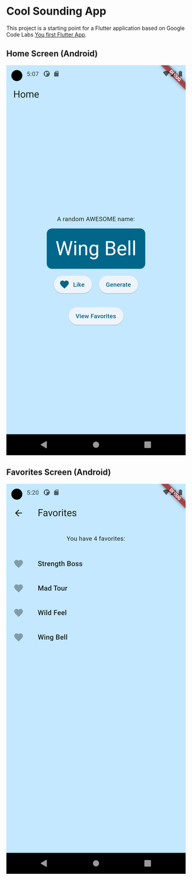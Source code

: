 # Cool Sounding App

This project is a starting point for a Flutter application based on Google Code Labs [You first Flutter App](https://codelabs.developers.google.com/codelabs/flutter-codelab-first).

## Home Screen (Android)
![Home Screen](/images/home_screen.png)

## Favorites Screen (Android)
![Favorites Screen](/images/favorites_screen.png)